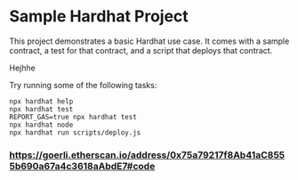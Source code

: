 # Sample Hardhat Project

This project demonstrates a basic Hardhat use case. It comes with a sample contract, a test for that contract, and a script that deploys that contract.




Hejhhe


Try running some of the following tasks:

```shell
npx hardhat help
npx hardhat test
REPORT_GAS=true npx hardhat test
npx hardhat node
npx hardhat run scripts/deploy.js
```

### https://goerli.etherscan.io/address/0x75a79217f8Ab41aC8555b690a67a4c3618aAbdE7#code
